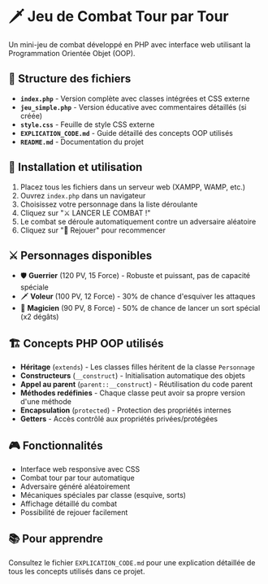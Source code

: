 # 🗡️ Jeu de Combat Tour par Tour

Un mini-jeu de combat développé en PHP avec interface web utilisant la Programmation Orientée Objet (OOP).

## 📁 Structure des fichiers

- **`index.php`** - Version complète avec classes intégrées et CSS externe
- **`jeu_simple.php`** - Version éducative avec commentaires détaillés (si créée)
- **`style.css`** - Feuille de style CSS externe
- **`EXPLICATION_CODE.md`** - Guide détaillé des concepts OOP utilisés
- **`README.md`** - Documentation du projet

## 🚀 Installation et utilisation

1. Placez tous les fichiers dans un serveur web (XAMPP, WAMP, etc.)
2. Ouvrez `index.php` dans un navigateur
3. Choisissez votre personnage dans la liste déroulante
4. Cliquez sur "⚔️ LANCER LE COMBAT !"
5. Le combat se déroule automatiquement contre un adversaire aléatoire
6. Cliquez sur "🔄 Rejouer" pour recommencer

## ⚔️ Personnages disponibles

- 🛡️ **Guerrier** (120 PV, 15 Force) - Robuste et puissant, pas de capacité spéciale
- 🗡️ **Voleur** (100 PV, 12 Force) - 30% de chance d'esquiver les attaques
- 🔮 **Magicien** (90 PV, 8 Force) - 50% de chance de lancer un sort spécial (x2 dégâts)

## 🏗️ Concepts PHP OOP utilisés

- **Héritage** (`extends`) - Les classes filles héritent de la classe `Personnage`
- **Constructeurs** (`__construct`) - Initialisation automatique des objets
- **Appel au parent** (`parent::__construct`) - Réutilisation du code parent
- **Méthodes redéfinies** - Chaque classe peut avoir sa propre version d'une méthode
- **Encapsulation** (`protected`) - Protection des propriétés internes
- **Getters** - Accès contrôlé aux propriétés privées/protégées

## 🎮 Fonctionnalités

- Interface web responsive avec CSS
- Combat tour par tour automatique
- Adversaire généré aléatoirement
- Mécaniques spéciales par classe (esquive, sorts)
- Affichage détaillé du combat
- Possibilité de rejouer facilement

## 📚 Pour apprendre

Consultez le fichier `EXPLICATION_CODE.md` pour une explication détaillée de tous les concepts utilisés dans ce projet. 

